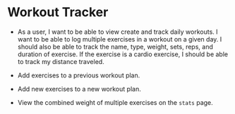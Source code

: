 # Workout Tracker

- As a user, I want to be able to view create and track daily workouts. I want to be able to log multiple exercises in a workout on a given day. I should also be able to track the name, type, weight, sets, reps, and duration of exercise. If the exercise is a cardio exercise, I should be able to track my distance traveled.

* Add exercises to a previous workout plan.

- Add new exercises to a new workout plan.

- View the combined weight of multiple exercises on the `stats` page.
